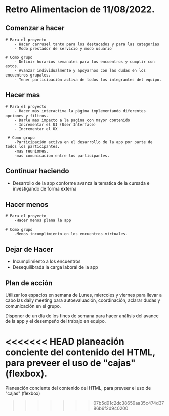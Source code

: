 # Retro Alimentacion de 11/08/2022.

## Comenzar a hacer 
    # Para el proyecto
        - Hacer carrusel tanto para los destacados y para las categorias
        - Modo prestador de servicio y modo usuario

    # Como grupo
        - Definir horarios semanales para los encuentros y cumplir con estos. 
        - Avanzar individualmente y apoyarnos con las dudas en los encuentros grupales.
        - Tener participación activa de todos los integrantes del equipo.

## Hacer mas
    # Para el proyecto   
        - Hacer más interactiva la página implementando diferentes opciones y filtros.
        - Darle mas impacto a la pagina con mayor contenido
        - Incrementar el UI (User Interface)
        - Incrementar el UX 
    
     # Como grupo
        -Participación activa en el desarrollo de la app por parte de todos los participantes. 
        -mas reuniones.
        -mas comunicacion entre los participantes.

## Continuar haciendo
- Desarrollo de la app conforme avanza la tematica de la cursada e investigando de forma externa 

## Hacer menos
    # Para el proyecto
        -Hacer menos plana la app

    # Como grupo
        -Menos incumplimiento en los encuentros virtuales. 


## Dejar de Hacer
- Incumplimiento a los encuentros
- Desequilibrada la carga laboral de la app

## Plan de acción 
 Utilizar los espacios en semana de Lunes, miercoles y viernes para llevar a cabo las daily meeting para autoevaluación, coordinación, aclarar dudas y comunicación en el grupo. 

 Disponer de un día de los fines de semana para hacer análisis del avance de la app y el desempeño del trabajo en equipo. 

<<<<<<< HEAD
planeación conciente del contenido del HTML, para preveer el uso de  "cajas" (flexbox).  
=======
Planeación conciente del contenido del HTML, para preveer el uso de  "cajas" (flexbox)  
>>>>>>> 07b5d91c2dc38659aa35c474d3786b6f2d940200
